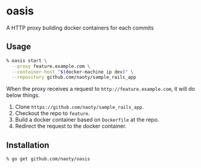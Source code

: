# oasis

A HTTP proxy building docker containers for each commits

## Usage

```sh
% oasis start \
  --proxy feature.example.com \
  --container-host "$(docker-machine ip dev)" \
  --repository github.com/naoty/sample_rails_app
```

When the proxy receives a request to `http://feature.example.com`, it will do below things.

1. Clone `https://github.com/naoty/sample_rails_app`.
2. Checkout the repo to `feature`.
3. Build a docker container based on `Dockerfile` at the repo.
4. Redirect the request to the docker container.

## Installation

```sh
% go get github.com/naoty/oasis
```

